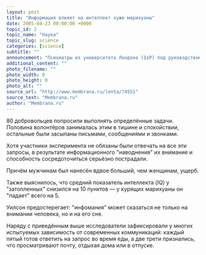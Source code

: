 ```yaml
---
layout: post
title: "Информация влияет на интеллект хуже марихуаны"
date: 2005-04-23 00:00:00 +0000
topic_id: 2
topic_name: "Наука"
topic_slug: science
categories: [science]
subtitle: ""
announcement: "Психиатры из университета Лондона (IoP) под руководством Гленна Уилсона (Glenn Wilson) пришли к выводу, что информационный поток, обрушивающийся на современных служащих в виде электронной почты, телефонных звонков и сообщений с интернет-пейджеров, наносит их интеллекту больше вреда, чем марихуана."
additional_content: ""
photo_filename: ""
photo_width: 0
photo_height: 0
photo_alt: ""
source_url: "http://www.membrana.ru/lenta/?4551"
source_text: "Membrana.ru"
author: "Membrana.ru"
---
```

80 добровольцев попросили выполнять определённые задачи. Половина волонтёров занималась этим в тишине и спокойствии, остальные были засыпаны письмами, сообщениями и звонками.

Хотя участники эксперимента не обязаны были отвечать на все эти запросы, в результате информационного "наводнения" их внимание и способность сосредоточиться серьёзно пострадали.

Причём мужчинам был нанесён вдвое больший, чем женщинам, ущерб.

Также выяснилось, что средний показатель интеллекта (IQ) у "затопленных" снизился на 10 пунктов — у курящих марихуаны он "падает" всего на 5.

Уилсон предостерегает: "инфомания" может сказаться не только на внимании человека, но и на его сне.

Наряду с приведённым выше исследователи зафиксировали у многих испытуемых зависимость от современных коммуникаций: каждый пятый готов ответить на запрос во время еды, а две трети признались, что просматривают почту, отдыхая дома или в отпуске.
